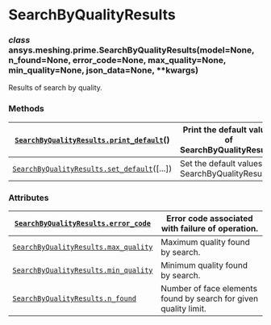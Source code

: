 <!-- vale off -->

# SearchByQualityResults

### *class* ansys.meshing.prime.SearchByQualityResults(model=None, n_found=None, error_code=None, max_quality=None, min_quality=None, json_data=None, \*\*kwargs)

Results of search by quality.

<!-- !! processed by numpydoc !! -->

### Methods

| [`SearchByQualityResults.print_default`](ansys.meshing.prime.SearchByQualityResults.print_default.md#ansys.meshing.prime.SearchByQualityResults.print_default)()   | Print the default values of SearchByQualityResults.   |
|--------------------------------------------------------------------------------------------------------------------------------------------------------------------|-------------------------------------------------------|
| [`SearchByQualityResults.set_default`](ansys.meshing.prime.SearchByQualityResults.set_default.md#ansys.meshing.prime.SearchByQualityResults.set_default)([...])    | Set the default values of SearchByQualityResults.     |

### Attributes

| [`SearchByQualityResults.error_code`](ansys.meshing.prime.SearchByQualityResults.error_code.md#ansys.meshing.prime.SearchByQualityResults.error_code)    | Error code associated with failure of operation.                 |
|----------------------------------------------------------------------------------------------------------------------------------------------------------|------------------------------------------------------------------|
| [`SearchByQualityResults.max_quality`](ansys.meshing.prime.SearchByQualityResults.max_quality.md#ansys.meshing.prime.SearchByQualityResults.max_quality) | Maximum quality found by search.                                 |
| [`SearchByQualityResults.min_quality`](ansys.meshing.prime.SearchByQualityResults.min_quality.md#ansys.meshing.prime.SearchByQualityResults.min_quality) | Minimum quality found by search.                                 |
| [`SearchByQualityResults.n_found`](ansys.meshing.prime.SearchByQualityResults.n_found.md#ansys.meshing.prime.SearchByQualityResults.n_found)             | Number of face elements found by search for given quality limit. |
<!-- vale on -->
